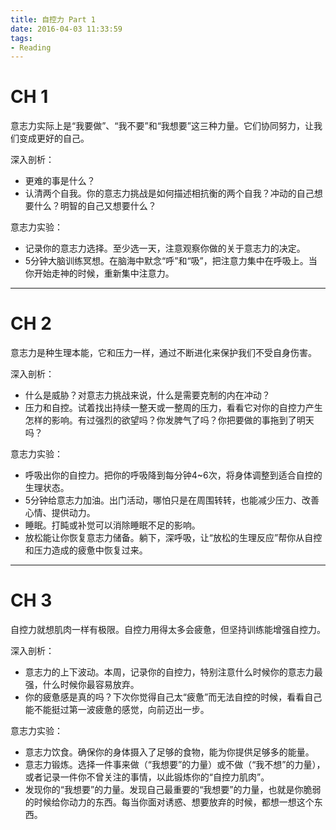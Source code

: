 ```yaml
---
title: 自控力 Part 1
date: 2016-04-03 11:33:59
tags:
- Reading
---
```


# CH 1 #

意志力实际上是“我要做”、“我不要”和“我想要”这三种力量。它们协同努力，让我们变成更好的自己。

深入剖析：
* 更难的事是什么？
* 认清两个自我。你的意志力挑战是如何描述相抗衡的两个自我？冲动的自己想要什么？明智的自己又想要什么？

意志力实验：
* 记录你的意志力选择。至少选一天，注意观察你做的关于意志力的决定。
* 5分钟大脑训练冥想。在脑海中默念“呼”和“吸”，把注意力集中在呼吸上。当你开始走神的时候，重新集中注意力。

<!-- more -->

---

# CH 2 #

意志力是种生理本能，它和压力一样，通过不断进化来保护我们不受自身伤害。

深入剖析：
* 什么是威胁？对意志力挑战来说，什么是需要克制的内在冲动？
* 压力和自控。试着找出持续一整天或一整周的压力，看看它对你的自控力产生怎样的影响。有过强烈的欲望吗？你发脾气了吗？你把要做的事拖到了明天吗？

意志力实验：
* 呼吸出你的自控力。把你的呼吸降到每分钟4~6次，将身体调整到适合自控的生理状态。
* 5分钟给意志力加油。出门活动，哪怕只是在周围转转，也能减少压力、改善心情、提供动力。
* 睡眠。打盹或补觉可以消除睡眠不足的影响。
* 放松能让你恢复意志力储备。躺下，深呼吸，让“放松的生理反应”帮你从自控和压力造成的疲惫中恢复过来。

---

# CH 3 #

自控力就想肌肉一样有极限。自控力用得太多会疲惫，但坚持训练能增强自控力。

深入剖析：
* 意志力的上下波动。本周，记录你的自控力，特别注意什么时候你的意志力最强，什么时候你最容易放弃。
* 你的疲惫感是真的吗？下次你觉得自己太“疲惫”而无法自控的时候，看看自己能不能挺过第一波疲惫的感觉，向前迈出一步。

意志力实验：
* 意志力饮食。确保你的身体摄入了足够的食物，能为你提供足够多的能量。
* 意志力锻炼。选择一件事来做（“我想要”的力量）或不做（“我不想”的力量），或者记录一件你不曾关注的事情，以此锻炼你的“自控力肌肉”。
* 发现你的“我想要”的力量。发现自己最重要的“我想要”的力量，也就是你脆弱的时候给你动力的东西。每当你面对诱惑、想要放弃的时候，都想一想这个东西。
